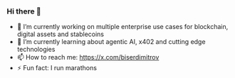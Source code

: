 ### Hi there 👋

- 🔭 I’m currently working on multiple enterprise use cases for blockchain, digital assets and stablecoins
- 🌱 I’m currently learning about agentic AI, x402 and cutting edge technologies
- 📫 How to reach me: https://x.com/biserdimitrov
- ⚡ Fun fact: I run marathons
